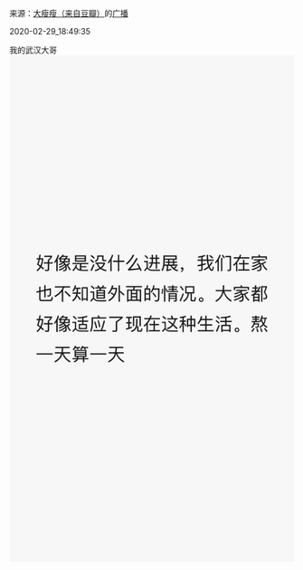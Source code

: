 来源：[大瘦瘦（来自豆瓣）](https://www.douban.com/people/shoushouan/)的[广播](https://www.douban.com/people/shoushouan/status/2840246674/)


2020-02-29_18:49:35


我的武汉大哥
![](./pic/2020-02-29_18:49:35-大瘦瘦的广播1.jpg)  


